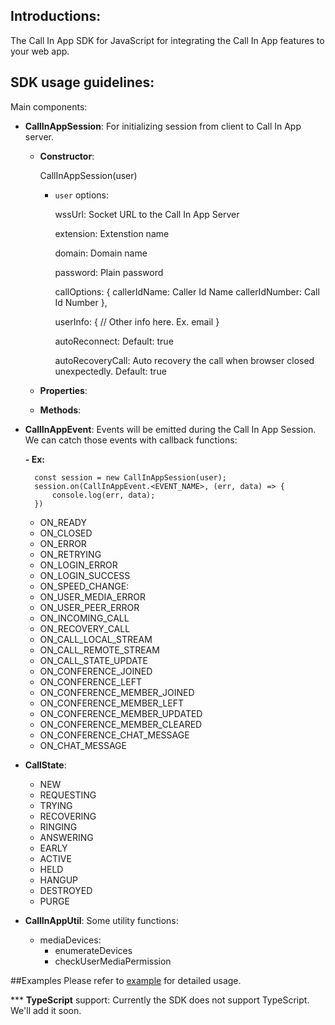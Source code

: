 ## Introductions:
The Call In App SDK for JavaScript for integrating the Call In App features to your web app.

## SDK usage guidelines:
Main components:
- **CallInAppSession**: For initializing session from client to Call In App server.
    
    - **Constructor**:
    
        CallInAppSession(user)
     
        - `user` options:
        
            wssUrl: Socket URL to the Call In App Server
              
            extension: Extenstion name
              
            domain: Domain name
              
            password: Plain password
              
            callOptions: {
              callerIdName: Caller Id Name
              callerIdNumber: Call Id Number
            },
              
            userInfo: {
                // Other info here. Ex. email
            }
            
            autoReconnect: Default: true
            
            autoRecoveryCall: Auto recovery the call when browser closed unexpectedly. Default: true

    - **Properties**:
    - **Methods**:

- **CallInAppEvent**: Events will be emitted during the Call In App Session.
    We can catch those events with callback functions:
    
    **- Ex:**
    
        const session = new CallInAppSession(user);
        session.on(CallInAppEvent.<EVENT_NAME>, (err, data) => {
            console.log(err, data);
        })
    
    - ON_READY
    - ON_CLOSED
    - ON_ERROR
    - ON_RETRYING
    - ON_LOGIN_ERROR
    - ON_LOGIN_SUCCESS
    - ON_SPEED_CHANGE: 
    - ON_USER_MEDIA_ERROR
    - ON_USER_PEER_ERROR
    - ON_INCOMING_CALL
    - ON_RECOVERY_CALL
    - ON_CALL_LOCAL_STREAM
    - ON_CALL_REMOTE_STREAM
    - ON_CALL_STATE_UPDATE
    - ON_CONFERENCE_JOINED
    - ON_CONFERENCE_LEFT
    - ON_CONFERENCE_MEMBER_JOINED
    - ON_CONFERENCE_MEMBER_LEFT
    - ON_CONFERENCE_MEMBER_UPDATED
    - ON_CONFERENCE_MEMBER_CLEARED
    - ON_CONFERENCE_CHAT_MESSAGE
    - ON_CHAT_MESSAGE
    
- **CallState**:
    - NEW
    - REQUESTING
    - TRYING
    - RECOVERING
    - RINGING
    - ANSWERING
    - EARLY
    - ACTIVE
    - HELD
    - HANGUP
    - DESTROYED
    - PURGE
    
- **CallInAppUtil**: Some utility functions:
    - mediaDevices:
        - enumerateDevices
        - checkUserMediaPermission

##Examples
   Please refer to [example](examples) for detailed usage.


*** **TypeScript** support: Currently the SDK does not support TypeScript. We'll add it soon.